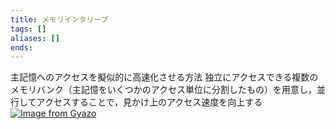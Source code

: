 ```yaml
---
title: メモリインタリーブ
tags: []
aliases: []
ends: 
---
```

主記憶へのアクセスを擬似的に高速化させる方法
独立にアクセスできる複数のメモリバンク（主記憶をいくつかのアクセス単位に分割したもの）を用意し，並行してアクセスすることで，見かけ上のアクセス速度を向上する
[![Image from Gyazo](https://i.gyazo.com/b86d623b325da0d4db99ed1d58cf34ec.png)](https://gyazo.com/b86d623b325da0d4db99ed1d58cf34ec)